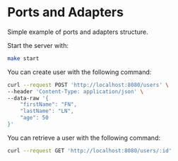 # Ports and Adapters

Simple example of ports and adapters structure.

Start the server with:

``` sh
make start
```

You can create user with the following command:

``` sh
curl --request POST 'http://localhost:8080/users' \
--header 'Content-Type: application/json' \
--data-raw '{
    "firstName": "FN",
    "lastName": "LN",
    "age": 50
}'
```

You can retrieve a user with the following command:

``` sh
curl --request GET 'http://localhost:8080/users/:id'
```

